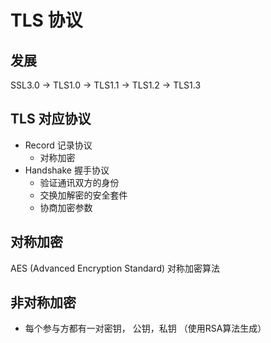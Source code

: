 # TLS 协议

## 发展

SSL3.0 -> TLS1.0 -> TLS1.1 -> TLS1.2 -> TLS1.3

## TLS 对应协议

- Record 记录协议
  - 对称加密
- Handshake 握手协议
  - 验证通讯双方的身份
  - 交换加解密的安全套件
  - 协商加密参数

## 对称加密

AES (Advanced Encryption Standard) 对称加密算法

## 非对称加密

- 每个参与方都有一对密钥， 公钥，私钥 （使用RSA算法生成）
